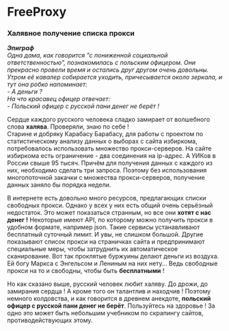 # FreeProxy
### Халявное получение списка прокси 

***Эпиграф***    
*Одна дама, как говорится "с пониженной социальной ответственностью", познакомилась с польским офицером. Они прекрасно провели время и остались друг другом очень довольны. Утром её кавалер собирается уходить, причесывается около зеркала, и тут она робко напоминает:*    
*- А деньги ?*   
*На что красавец офицер отвечает:*   
*- Польский офицер с русской пани денег не берёт !*  

Сердце каждого русского человека сладко замирает от волшебного слова **халява**. Проверяли, знаю по себе !  
Старине и добряку Карабасу Барабасу, для работы с проектом по статистическому анализу данных о выборах с сайта избиркома, потребовалось использовать множество прокси-серверов. На сайте избиркома есть ограничение - два соединения на ip-адрес. А УИКов в России свыше 95 тысяч. Причём для получения данных с каждого из них, необходимо сделать три запроса. Поэтому без использования многопоточной закачки с множества прокси-серверов, получение данных заняло бы порядка недели.   
 
В интернете есть довольно много ресурсов, предлагающих списки свободных прокси. Однако у всех у них есть общий очень серьёзный недостаток. Это может показаться странным, но все они **хотят с нас денег !** Некоторые имеют API, по которому можно получить прокси в удобном формате, например json. Такие сервисы устанавливают бесплатный суточный лимит. И увы, не слишком большой. Другие показывают список прокси на страничках сайта и предпринимают специальные меры, чтобы затруднить их автоматическое сканирование. Вот так проклятые буржуины делают деньги из воздуха. Ей богу Маркса с Энгельсом и Лениным на них нету...  Ведь свободные прокси на то и свободны, чтобы быть **бесплатными** !   

Но как сказано выше, русский человек любит халяву. До дрожи, до замирания сердца ! А кроме того он талантлив и находчив ! Поэтому немного колдовства, и как говорится в древнем анекдоте, **польский офицер с русской пани денег не берёт**. Пользуйтесь на здоровье ! За одно это может быть небольшим учебником по скрапингу сайтов, противодействующих этому.
